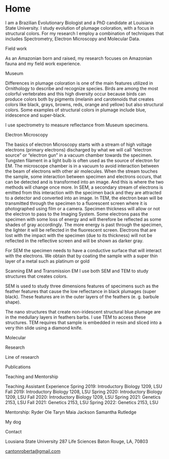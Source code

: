 # Home

I am a Brazilian Evolutionary Biologist and a PhD candidate at Louisiana State University. I study evolution of plumage coloration, with a focus in structural colors. For my research I employ a combination of techniques that includes Spectrometry, Electron Microscopy and Molecular Data.

Field work

As an Amazonian born and raised, my research focuses on Amazonian fauna and my field work experience.

Museum

Differences in plumage coloration is one of the main features utilized in Ornithology to describe and recognize species. Birds are among the most colorful vertebrates and this high diversity occur because birds can produce colors both by pigments (melanin and carotenoids that creates colors like black, grays, browns, reds, orange and yellow) but also structural colors. Some examples of structural colors in plumage include blue, iridescence and super-black.

I use spectrometry to measure reflectance from Museum specimens.

Electron Microscopy

The basics of electron Microscopy starts with a stream of high voltage electrons (primary electrons) discharged by what we will call “electron source” or “electron gun” in a vacuum chamber towards the specimen. Tungsten filament in a light bulb is often used as the source of electron for EM. The microscope chamber is in a vacuum to avoid interaction between the beam of electrons with other air molecules. When the stream touches the sample, some interaction between specimen and electrons occurs, that can be detected and is transformed into an image. And this is where the two methods will change once more. In SEM, a secondary stream of electrons is emitted from this interaction with the specimen back and they are attracted to a detector and converted into an image. In TEM, the electron bean will be transmitted through the specimen to a fluorescent screen where it is photographed using film or a camera. Specimen thickness will allow or not the electron to pass to the Imaging System. Some electrons pass the specimen with some loss of energy and will therefore be reflected as some shades of gray accordingly. The more energy is past through the specimen, the lighter it will be reflected in the fluorescent screen. Electrons that are lost with the impact with the specimen (due to its thickness) will not be reflected in the reflective screen and will be shown as darker gray.

For SEM the specimen needs to have a conductive surface that will interact with the electrons. We obtain that by coating the sample with a super thin layer of a metal such as platinum or gold

Scanning EM and Transmission EM
I use both SEM and TEM to study structures that creates colors.

SEM is used to study three dimensions features of specimens such as the feather features that cause the low reflectance in black plumages (super black). These features are in the outer layers of the feathers (e. g. barbule shape).

The nano structures that create non-iridescent structural blue plumage are in the medullary layers in feathers barbs. I use TEM to access these structures. TEM requires that sample is embedded in resin and sliced into a very thin slide using a diamond knife.

Molecular

Research

Line of research

Publications

Teaching and Mentorship

Teaching Assistant Experience
Spring 2019: Introductory Biology 1209, LSU
Fall 2019: Introductory Biology 1208, LSU
Spring 2020: Introductory Biology 1209, LSU
Fall 2020: Introductory Biology 1209, LSU
Spring 2021: Genetics 2153, LSU
Fall 2021: Genetics 2153, LSU
Spring 2022: Genetics 2153, LSU

Mentorship:
Ryder Ole
Taryn
Maia Jackson
Samantha Rutledge

My dog

Contact

Lousiana State University
287 Life Sciences
Baton Rouge, LA, 70803

cantonroberta@gmail.com
